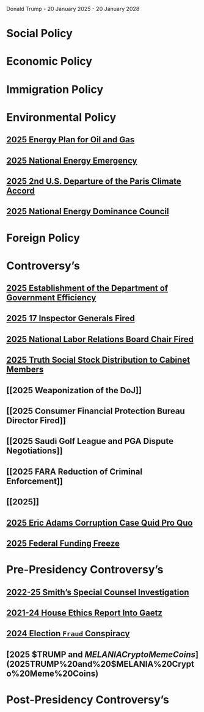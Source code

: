 Donald Trump - 20 January 2025 - 20 January 2028
# Social Policy

# Economic Policy

# Immigration Policy

# Environmental Policy
## [2025 Energy Plan for Oil and Gas](2025%20Energy%20Plan%20for%20Oil%20and%20Gas)
## [2025 National Energy Emergency](2025%20National%20Energy%20Emergency)
## [2025 2nd U.S. Departure of the Paris Climate Accord](2025%202nd%20U.S.%20Departure%20of%20the%20Paris%20Climate%20Accord)
## [2025 National Energy Dominance Council](2025%20National%20Energy%20Dominance%20Council)
# Foreign Policy

# Controversy’s

## [2025 Establishment of the Department of Government Efficiency](2025%20Establishment%20of%20the%20Department%20of%20Government%20Efficiency)
## [2025 17 Inspector Generals Fired](2025%2017%20Inspector%20Generals%20Fired)
## [2025 National Labor Relations Board Chair Fired](2025%20National%20Labor%20Relations%20Board%20Chair%20Fired)
## [2025 Truth Social Stock Distribution to Cabinet Members](2025%20Truth%20Social%20Stock%20Distribution%20to%20Cabinet%20Members)
## [[2025 Weaponization of the DoJ]]
## [[2025 Consumer Financial Protection Bureau Director Fired]]
## [[2025 Saudi Golf League and PGA Dispute Negotiations]]
## [[2025 FARA Reduction of Criminal Enforcement]]
## [[2025]]
## [2025 Eric Adams Corruption Case Quid Pro Quo](2025%20Eric%20Adams%20Corruption%20Case%20Dismissal)
## [2025 Federal Funding Freeze](2025%20Federal%20Funding%20Freeze)

# Pre-Presidency Controversy’s
## [2022-25 Smith’s Special Counsel Investigation](2022-25%20Smith’s%20Special%20Counsel%20Investigation)
## [2021-24 House Ethics Report Into Gaetz](2021-24%20House%20Ethics%20Report%20Into%20Gaetz)
## [2024 Election `Fraud` Conspiracy](2024%20Election%20`Fraud`%20Conspiracy)
## [2025 $TRUMP and $MELANIA Crypto Meme Coins](2025%20$TRUMP%20and%20$MELANIA%20Crypto%20Meme%20Coins)
# Post-Presidency Controversy’s
